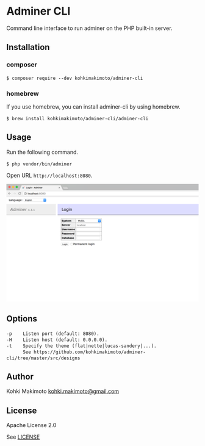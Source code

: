 # Adminer CLI

Command line interface to run adminer on the PHP built-in server.

## Installation

### composer

```
$ composer require --dev kohkimakimoto/adminer-cli
```

### homebrew

If you use homebrew, you can install adminer-cli by using homebrew.

```
$ brew install kohkimakimoto/adminer-cli/adminer-cli
```

## Usage

Run the following command.

```
$ php vendor/bin/adminer
```

Open URL `http://localhost:8080`.

![screen.png](https://raw.githubusercontent.com/kohkimakimoto/adminer-cli/master/screen.png)

## Options

```
-p    Listen port (default: 8080).
-H    Listen host (default: 0.0.0.0).
-t    Specify the theme (flat|nette|lucas-sandery|...).
      See https://github.com/kohkimakimoto/adminer-cli/tree/master/src/designs
```

## Author 

Kohki Makimoto <kohki.makimoto@gmail.com>

## License

Apache License 2.0

See [LICENSE](./LICENSE)


